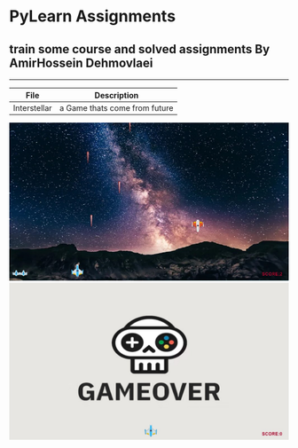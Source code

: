 # PyLearn Assignments
## train some course and solved assignments By AmirHossein Dehmovlaei

---
| File      | Description                   |
| ----------- |-------------------------------|
|Interstellar| a Game thats come from future |
![concentric](Interstellar.jpg)
![concentric](GameOver_Screen.jpg)